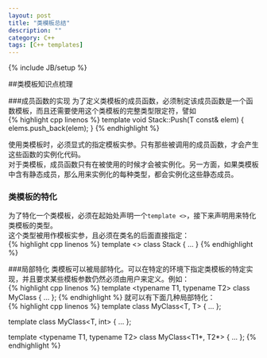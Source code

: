 ```yaml
---
layout: post
title: "类模板总结"
description: ""
category: C++
tags: [C++ templates]
---
```

{% include JB/setup %}

##类模板知识点梳理
 
###成员函数的实现
为了定义类模板的成员函数，必须制定该成员函数是一个函数模板，而且还需要使用这个类模板的完整类型限定符，譬如  
{% highlight cpp linenos %}
template <typename T>
void Stack::Push(T const& elem)
{
    elems.push_back(elem);
}
{% endhighlight %}


使用类模板时，必须显式的指定模板实参。只有那些被调用的成员函数，才会产生这些函数的实例化代码。  
对于类模板，成员函数只有在被使用的时候才会被实例化。另一方面，如果类模板中含有静态成员，那么用来实例化的每种类型，都会实例化这些静态成员。

### 类模板的特化
为了特化一个类模板，必须在起始处声明一个`template <>`，接下来声明用来特化类模板的类型。  
这个类型被用作模板实参，且必须在类名的后面直接指定：  
{% highlight cpp linenos %}
template <>
class Stack {
...
}
{% endhighlight %}

###局部特化
类模板可以被局部特化。可以在特定的环境下指定类模板的特定实现，并且要求某些模板参数仍然必须由用户来定义。例如：  
{% highlight cpp linenos %}
template <typename T1, typename T2>
class MyClass {
...
};
{% endhighlight %}
就可以有下面几种局部特化：  
{% highlight cpp linenos %}
template <typename T>
class MyClass<T, T> {
...
};


template <typename T>
class MyClass<T, int> {
...
};


template <typename T1, typename T2>
class MyClass<T1*, T2*> {
...
};
{% endhighlight %}
